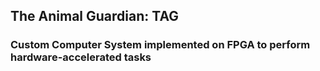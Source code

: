 ## The Animal Guardian: TAG
### Custom Computer System implemented on FPGA to perform hardware-accelerated tasks
